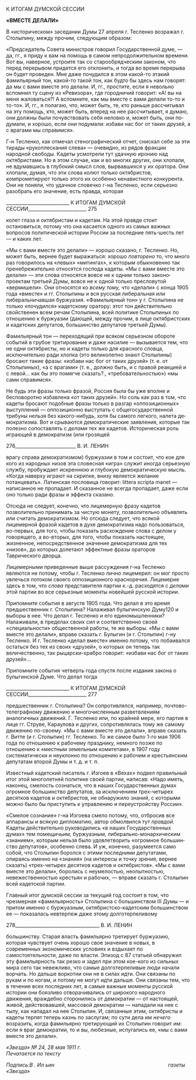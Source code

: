 К ИТОГАМ ДУМСКОЙ СЕССИИ

**«ВМЕСТЕ ДЕЛАЛИ»**

В «историческом» заседании Думы 27 апреля г. Тесленко возражал г. Столыпину, между прочим, следующим образом:

«Председатель Совета министров говорил Государственной думе, — да, гг., я приду к вам на помощь в самом непродолжительном времени. Вот вы, наверное, устроите так со старообрядческим законом, что перед перерывом придется его отклонить, и тогда во время перерыва он будет проведен. Мне даже почу­дился в этом какой-то этакий фамильярный тон, какой-то такой тон, как будто бы здесь нам говорят: да мы с вами вместе это делали. И, гг., простите, если я невольно вспомнил ту сцену из «Ревизора», где го­родничий говорит: «А! вы на меня жаловаться?! А вспомните, как мы вместе с вами делали то-то и то-то». И, гг., я полагаю, что, может быть, те, кто раньше рассчитывал на эту помощь, кто, может быть, впе­ред на нее рассчитывает, я думаю, они должны были почувствовать себя неловко и, может быть, они по­думали, и хорошо, если они подумали: избави нас бог от таких друзей, а с врагами мы справимся».

Г-н Тесленко, как отмечал стенографический отчет, снискал себе за эти тирады «ру­коплескания слева» — очевидно, из рядов фракции народной свободы. Кадеты усмот­рели тут удачную иронию над октябристами. Но в этом случае, как и во многих других, они хлопали, не вдумавшись в глубокий смысл слов, вырвавшихся у их оратора. Они хлопали, думая, что эти слова колют только октябристов, компрометируют только это­го их особенно ненавистного конкурента. Они не поняли, что удачное словечко г-на Тесленко, если серьезно разобрать его значение, есть правда, которая

  

___________________________ К ИТОГАМ ДУМСКОЙ СЕССИИ_________________________ 275

колет глаза и октябристам и кадетам. На этой правде стоит остановиться, потому что она касается одного из самых важных вопросов политической истории России за по­следние пять-шесть лет — и каких лет.

«Мы с вами вместе это делали» — хорошо сказано, г. Тесленко. Но, может быть, вернее будет выражаться: хорошо _повторено_ то, что много раз говорилось на «левых» «митингах», к которым обыкновенно так пренебрежительно относятся господа кадеты. «Мы с вами вместе это делали» — эти слова относятся вовсе не к одним только законо­проектам третьей Думы, вовсе не к одной только пресловутой «вермишели». Они отно­сятся ко _всему тому,_ что «делали» с конца 1905 года «вместе» и гг. Столыпины и вся русская либеральная или либеральничавшая буржуазия. «Фамильярный тон» у г. Сто­лыпина не только «почудился» кадетскому оратору: этот тон действительно свойстве­нен всем речам Столыпина, всей политике Столыпиных по отношению к буржуазии (дающей, между прочим, в лице октябристских и кадетских депутатов, большинство депутатов третьей Думы).

Фамильярный тон — переходящий при всяком серьезном обороте событий в грубое третирование и даже насилие — вызывается тем, что не одни октябристы, но и кадеты только для красного словца, исключительно ради хлопка (это великолепно знают Сто­лыпины) бросают такие фразы: «избави нас бог от таких друзей» (т. е. от Столыпиных), «а с врагами» (т. е., должно быть, и с правой реакцией и с левой... как бы это помягче сказать?., «требовательностью») «мы сами справимся».

Не будь эти фразы только фразой, Россия была бы уже вполне и бесповоротно из­бавлена «от таких друзей». Но соль как раз в том, что кадеты бросают подобные фразы только в разгар «оппозиционных» выступлений — оппозиционно выступать с общего­сударственной трибуны нельзя без какого-нибудь, хотя бы самого легкого, налета де­мократизма. Вот и срываются демократические заявления, которые так полезно сопос­тавлять с _делами_ тех же кадетов. Историческая роль играющей в демократизм (или гро­зящей

  

276__________________________ В. И. ЛЕНИН

врагу справа демократизмом) буржуазии в том и состоит, что кое для кого из народных низов эта словесная «игра» служит иногда серьезную службу, пробуждает искреннюю и глубокую демократическую мысль. «Когда наверху играют на скрипке, внизу являет­ся желание потанцевать». Латинская пословица говорит: littera scripta manet — напи­санное не пропадает. И сказанное не всегда пропадает, даже если оно только ради фра­зы и эффекта сказано.

Отсюда не следует, конечно, что лицемерную фразу кадетов позволительно прини­мать за чистую монету, позволительно объявлять или считать демократизмом. Но от­сюда следует, что всякой лицемерной фразой кадетов в духе демократизма надо поль­зоваться, во-первых, для того, чтобы показать расхождение слова с делом у говоряще­го, а во-вторых, для того, чтобы показать настоящее, жизненное, непосредственное значение демократизма для тех «низов», до которых долетают эффектные фразы орато­ров Таврического дворца.

Лицемерными приведенные выше рассуждения г-на Тесленко являются не потому, чтобы г. Тесленко лично лицемерил: он мог просто увлечься потоком своего оппозици­онного красноречия. Лицемерие здесь в том, что _слова_ представителя партии к.-д. рас­ходятся с _делами_ этой партии во все серьезные моменты новейшей русской истории.

Припомните события в августе 1905 года. Что делал в это время предшественник г. Столыпина? Налаживал булыгинскую Думу120 и выборы в нее. Что делал г. Тесленко и его единомышленники? Налаживали, в пределах своих сил и соответственно своей «специальности» общественной работы, те же выборы. «Мы с вами вместе это делали», вправе сказать г. Булыгин (и г. Столыпин) г-ну Тесленко. И г. Тесленко «делал вместе» именно потому, что побаивался остаться без тех из своих «друзей», о которых он те­перь так величественно, так рыцарски-храбро говорит: «избави нас бог от таких дру­зей»...

Припомните события четверть года спустя после издания закона о булыгинской Ду­ме. Что делал тогда

  

___________________________ К ИТОГАМ ДУМСКОЙ СЕССИИ_________________________ 277

предшественник г. Столыпина? Он сопротивлялся, например, почтово-телеграфному движению и многочисленным разветвлениям аналогичных движений. Г. Тесленко или, по крайней мере, его партия в лице гг. Струве, Караулова и других, сопротивлялась то­му же самому движению по-своему. «Мы с вами вместе это делали», вправе сказать г. Витте (и г. Столыпин) гг. Тесленко. То же самое было 1-го мая 1906 года по отноше­нию к рабочему празднику, немного позже по отношению к «местным земельным ко­митетам», в 1907 году систематически и неуклонно по отношению к рабочим и кресть­янским депутатам второй Думы и т. д. и т. п.

Известный кадетский писатель г. Изгоев в «Вехах» подвел правильный итог этой многолетней политике своей партии, написав: «Надо иметь, наконец, смелость сознать­ся, что в наших Государственных думах огромное большинство депутатов, за исключе­нием трех-четырех десятков кадетов и октябристов, не обнаружило знаний, с которыми можно было бы приступить к управлению и переустройству России».

«Смелое сознание» г-на Изгоева смело потому, что, отбросив все аппарансы и вся­кую дипломатию, автор обмолвился тут _правдой._ Кадеты действительно руководились «в наших Государственных думах» тем помещичьим, буржуазным, либерально-монархическим «знанием», которым нельзя было удовлетворить «огромное большин­ство депутатов», особенно слева. И уж, конечно, разумеется само собой, что Столыпин боролся с этими последними депутатами, опираясь именно на «знания» (на интересы и точку зрения, вернее сказать) «трех-четырех десятков кадетов и октябристов». «Мы с вами вместе это делали», боролись с неумелостью, неопытностью, невежественностью крестьян и рабочих, — вправе сказать г. Столыпин всей кадетской партии.

Главный итог думской сессии за текущий год состоит в том, что чрезмерная «фа­мильярность» Столыпина с большинством III Думы — и притом именно с буржуазным, октябристско-кадетским большинством ее — показалась невтерпеж даже этому долго­терпеливому

  

278____________________________________ В. И. ЛЕНИН

большинству. Старая власть фамильярно третирует буржуазию, которая чувствует очень хорошо свое значение в новых, в современных экономических условиях и взды­хает по самостоятельности, даже по власти. Эпизод с 87 статьей обнаружил эту фа­мильярность так резко и задел при этом кое-кого из сильных мира сего так невежливо, что самые долготерпеливые люди начали ворчать. Но дальше воркотни они не в силах идти. Они связаны по рукам и по ногам, и потому не могут идти дальше. Они связаны тем, что в течение всех последних лет, в самые важные моменты русской истории они боязливо отворачивались от широкого народного движения, враждебно сторонились от демократии — от настоящей, живой, действовавшей, массовой демократии — нападали на нее с тылу, как нападал на нее Столыпин. И, связанные этим, октябристы и кадеты терпят теперь казнь по заслугам; по сути дела им _нечего_ возразить, когда фамильярно третирующий их Столыпин говорит им: если я враг демократии, то и вы, любезные, ис­пугались ее, «мы с вами вместе это делали».

_«Звезда» № 24, 28 мая 1911 г.                                                              Печатается по тексту_

_Подпись:В . Ил ьин                                                                               газеты «Звезда»_